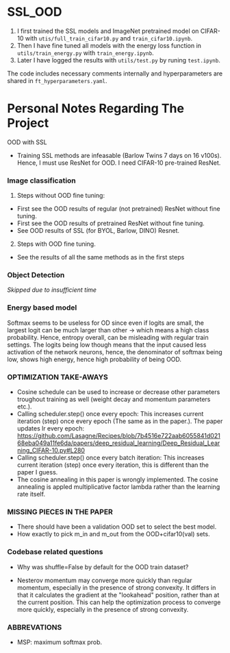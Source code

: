 # SSL_OOD

1. I first trained the SSL models and ImageNet pretrained model on CIFAR-10 with `utis/full_train_cifar10.py` and `train_cifar10.ipynb`.
2. Then I have fine tuned all models with the energy loss function in `utils/train_energy.py` with `train_energy.ipynb`.
3. Later I have logged the results with `utils/test.py` by runing `test.ipynb`.

The code includes necessary comments internally and hyperparameters are shared in `ft_hyperparameters.yaml`.



# Personal Notes Regarding The Project
OOD with SSL
* Training SSL methods are infeasable (Barlow Twins 7 days on 16 v100s). Hence, I must use ResNet for OOD. I need CIFAR-10 pre-trained ResNet.


### Image classification
1. Steps without OOD fine tuning:
- First see the OOD results of regular (not pretrained) ResNet without fine tuning.
- First see the OOD results of pretrained ResNet without fine tuning.
- See OOD results of SSL (for BYOL, Barlow, DINO) Resnet.

2. Steps with OOD fine tuning.
- See the results of all the same methods as in the first steps


### Object Detection
*Skipped due to insufficient time*

### Energy based model

Softmax seems to be useless for OD since even if logits are small, the largest logit can be much larger than other -> which means a high class probability. Hence, entropy overall, can be misleading with regular train settings. The logits being low though means that the input caused less activation of the network neurons, hence, the denominator of softmax being low, shows high energy, hence high probability of being OOD.


### OPTIMIZATION TAKE-AWAYS
* Cosine schedule can be used to increase or decrease other parameters troughout training as well (weight decay and momentum parameters etc.).
* Calling scheduler.step() once every epoch: This increases current iteration (step) once every epoch (The same as in the paper.). The paper updates lr every epoch: https://github.com/Lasagne/Recipes/blob/7b4516e722aab6055841d02168eba049a11fe6da/papers/deep_residual_learning/Deep_Residual_Learning_CIFAR-10.py#L280 
* Calling scheduler.step() once every batch iteration: This increases current iteration (step) once every iteration, this is different than the paper I guess.
* The cosine annealing in this paper is wrongly implemented. The cosine annealing is appled multiplicative factor lambda rather than the learning rate itself.

### MISSING PIECES IN THE PAPER
* There should have been a validation OOD set to select the best model.
* How exactly to pick m_in and m_out from the OOD+cifar10(val) sets.

### Codebase related questions

* Why was shuffle=False by default for the OOD train dataset?


* Nesterov momentum may converge more quickly than regular momentum, especially in the presence of strong convexity. It differs in that it calculates the gradient at the "lookahead" position, rather than at the current position. This can help the optimization process to converge more quickly, especially in the presence of strong convexity.

### ABBREVATIONS

- MSP: maximum softmax prob.

